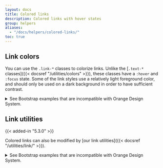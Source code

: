 ```yaml
---
layout: docs
title: Colored links
description: Colored links with hover states
group: helpers
aliases:
  - "/docs/helpers/colored-links/"
toc: true
---
```


## Link colors

You can use the `.link-*` classes to colorize links. Unlike the [`.text-*` classes]({{< docsref "/utilities/colors" >}}), these classes have a `:hover` and `:focus` state. Some of the link styles use a relatively light foreground color, and should only be used on a dark background in order to have sufficient contrast.

<details>
<summary>See Bootstrap examples that are incompatible with Orange Design System.</summary>
<br>
{{< design-callout-alert >}}
The colors combinations below do not belong to the Orange Design System specifications.

Please refer to our [links section]({{< docsref "/content/typography#links" >}}) and to the [Text links in body copy guidelines](https://system.design.orange.com/0c1af118d/p/38f221-typography/t/56933e) on the Orange Design System website.
{{< /design-callout-alert >}}

{{< callout info >}}
**Heads up!** `.link-body-emphasis` is currently the only colored link that adapts to color modes. It's treated as a special case until v6 arrives and we can more thoroughly rebuild our theme colors for color modes. Until then, it's a unique, high-contrast link color with custom `:hover` and `:focus` styles. However, it still responds to the new link utilities.
{{< /callout >}}

<!--Boosted mod: use `contrast_color` as background to ensure a good contrast-->
{{< example >}}
{{< colored-links.inline >}}
{{- range (index $.Site.Data "theme-colors") }}
<p><a href="#" class="link-{{ .name }}{{ with .contrast_color }} bg-{{ . }}{{ end }}">{{ .name | title }} link</a></p>
{{- end -}}
{{< /colored-links.inline >}}
<p><a href="#" class="link-body-emphasis">Emphasis link</a></p>
{{< /example >}}
<!--End mod-->

{{< callout info >}}
{{< partial "callouts/warning-color-assistive-technologies.md" >}}
{{< /callout >}}
</details>

## Link utilities

{{< added-in "5.3.0" >}}

Colored links can also be modified by [our link utilities]({{< docsref "/utilities/link/" >}}).

<details>
<summary>See Bootstrap examples that are incompatible with Orange Design System.</summary>
<br>
{{< design-callout-alert >}}
The colors combinations below do not belong to the Orange Design System specifications.

Please refer to our [links section]({{< docsref "/content/typography#links" >}}) and to the [Text links in body copy guidelines](https://system.design.orange.com/0c1af118d/p/38f221-typography/t/56933e) on the Orange Design System website.
{{< /design-callout-alert >}}
<!--Boosted mod: feature limited to primary and light, we don't loop over "theme-colors; body-emphasis is treated on its own"-->
{{< example >}}
<p><a href="#" class="link-primary link-offset-2 link-underline-opacity-10 link-underline-opacity-100-hover">Primary link</a></p>
<p><a href="#" class="link-light link-offset-2 link-underline-opacity-10 link-underline-opacity-100-hover">Light link</a></p>
<p><a href="#" class="link-body-emphasis link-offset-2 link-underline-opacity-10 link-underline-opacity-75-hover">Emphasis link</a></p>
{{< /example >}}
</details>
